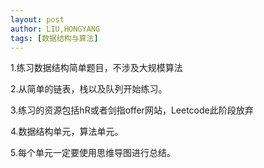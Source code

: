 ```yaml
---
layout: post
author: LIU,HONGYANG
tags: [数据结构与算法]
---
```




1.练习数据结构简单题目，不涉及大规模算法

2.从简单的链表，栈以及队列开始练习。

3.练习的资源包括hR或者剑指offer网站，Leetcode此阶段放弃



4.数据结构单元，算法单元。

5.每个单元一定要使用思维导图进行总结。
